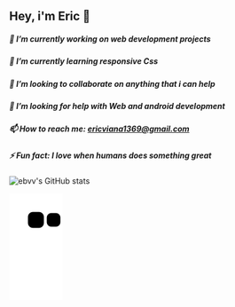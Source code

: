 ## Hey, i'm Eric 👋


##### 🔭 I’m currently working on web development projects
##### 🌱 I’m currently learning responsive Css
##### 👾 I’m looking to collaborate on anything that i can help
##### 🤔 I’m looking for help with Web and android development
##### 📫 How to reach me: ericviana1369@gmail.com
##### ⚡ Fun fact: I love when humans does something great

![ebvv's GitHub stats](https://github-readme-stats.vercel.app/api?username=ebvv_icons=true&theme=radical)

![Snake animation](https://github.com/rafaballerini/rafaballerini/blob/output/github-contribution-grid-snake.svg)
